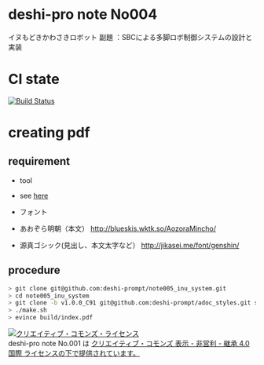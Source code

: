 # deshi-pro note No004

イヌもどきかわさきロボット
副題 ：SBCによる多脚ロボ制御システムの設計と実装

# CI state

[![Build Status](https://travis-ci.org/deshi-prompt/note005_inu_system.svg?branch=master)](https://travis-ci.org/deshi-prompt/note005_inu_system)

# creating pdf

## requirement

- tool
 - see [here](https://github.com/deshi-prompt/adoc_styles)

- フォント
 - あおぞら明朝（本文） http://blueskis.wktk.so/AozoraMincho/
 - 源真ゴシック(見出し、本文太字など） http://jikasei.me/font/genshin/

## procedure

```bash
> git clone git@github.com:deshi-prompt/note005_inu_system.git
> cd note005_inu_system
> git clone -b v1.0.0_C91 git@github.com:deshi-prompt/adoc_styles.git styles
> ./make.sh
> evince build/index.pdf
```

<a rel="license" href="http://creativecommons.org/licenses/by-nc-sa/4.0/"><img alt="クリエイティブ・コモンズ・ライセンス" style="border-width:0" src="https://i.creativecommons.org/l/by-nc-sa/4.0/88x31.png" /></a><br /><span xmlns:dct="http://purl.org/dc/terms/" property="dct:title">deshi-pro note No.001</span> は <a rel="license" href="http://creativecommons.org/licenses/by-nc-sa/4.0/">クリエイティブ・コモンズ 表示 - 非営利 - 継承 4.0 国際 ライセンスの下で提供されています。</a>

